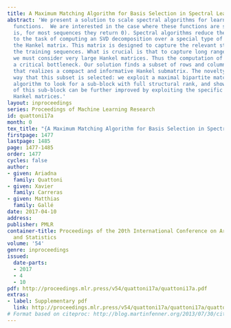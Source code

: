 ```yaml
---
title: A Maximum Matching Algorithm for Basis Selection in Spectral Learning
abstract: 'We present a solution to scale spectral algorithms for learning sequence
  functions.  We are interested in the case where these functions are sparse (that
  is, for most sequences they return 0). Spectral algorithms reduce the learning problem
  to the task of computing an SVD decomposition over a special type of matrix called
  the Hankel matrix. This matrix is designed to capture the relevant statistics of
  the training sequences. What is crucial is that to capture long range dependencies
  we must consider very large Hankel matrices. Thus the computation of the SVD becomes
  a critical bottleneck. Our solution finds a subset of rows and columns of the Hankel
  that realizes a compact and informative Hankel submatrix. The novelty lies in the
  way that this subset is selected: we exploit a maximal bipartite matching combinatorial
  algorithm to look for a sub-block with full structural rank, and show how computation
  of this sub-block can be further improved by exploiting the specific structure of
  Hankel matrices.'
layout: inproceedings
series: Proceedings of Machine Learning Research
id: quattoni17a
month: 0
tex_title: "{A Maximum Matching Algorithm for Basis Selection in Spectral Learning}"
firstpage: 1477
lastpage: 1485
page: 1477-1485
order: 1477
cycles: false
author:
- given: Ariadna
  family: Quattoni
- given: Xavier
  family: Carreras
- given: Matthias
  family: Gallé
date: 2017-04-10
address: 
publisher: PMLR
container-title: Proceedings of the 20th International Conference on Artificial Intelligence
  and Statistics
volume: '54'
genre: inproceedings
issued:
  date-parts:
  - 2017
  - 4
  - 10
pdf: http://proceedings.mlr.press/v54/quattoni17a/quattoni17a.pdf
extras:
- label: Supplementary pdf
  link: http://proceedings.mlr.press/v54/quattoni17a/quattoni17a/quattoni17a-supp.pdf
# Format based on citeproc: http://blog.martinfenner.org/2013/07/30/citeproc-yaml-for-bibliographies/
---
```

